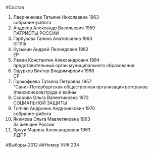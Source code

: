 #Состав
1. Лверченкова Татьяна Николаевна 1963   
    собрание-работа
2. Андреев Александр Васильевич 1959   
    ПАТРИОТЫ РОССИИ
3. Гарбузова Галина Анатольевна 1963   
    КПРФ
4. Кузьмин Андрей Леонидович 1962   
    ЕР
5. Левин Константин Александрович 1984   
    представительный орган муниципального образования
6. Ошурков Виктор Владимирович 1968   
    СР
7. Прокофьева Татьяна Петровна 1957   
    "Санкт-Петербургская общественная организация ветеранов (пенсионеров)труда и войны
8. Скорова Ольга Валентиновна 1972   
    СОЦИАЛЬНОЙ ЗАЩИТЫ
9. Топчян Андроник Андроникович 1970   
    собрание-работа
10. Якимова Ольга Мавлетяновна 1963   
    За женщин России
11. Ярчук Марина Александровна 1963   
    ЛДПР

#Выборы-2012
##Номер УИК
234